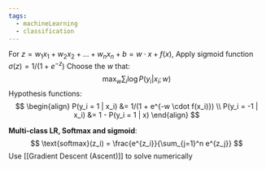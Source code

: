 ```yaml
---
tags:
  - machineLearning
  - classification
---
```

For $z = w_1x_1 + w_2x_2 + \dots + w_nx_n + b = w \cdot x + f(x)$,
Apply sigmoid function $\sigma(z) = 1/(1 + e^{-z})$
Choose the $w$ that:
$$
\max_w \sum_i \log P(y_i|x_i;w)
$$
Hypothesis functions:
$$
\begin{align}
P(y_i = 1 | x_i) &= 1/(1 + e^{-w \cdot f(x_i)}) \\
P(y_i = -1 | x_i) &= 1 - P(y_i = 1 | x)
\end{align}
$$

**Multi-class LR, Softmax and sigmoid**:
$$
\text{softmax}(z_i) = \frac{e^{z_i}}{\sum_{j=1}^n e^{z_j}}
$$
Use [[Gradient Descent (Ascent)]] to solve numerically